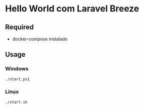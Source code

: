 # Hello World com Laravel Breeze

## Required
- docker-compose instalado

## Usage
### Windows
```cmd
./start.ps1
```

### Linux
```bash
./start.sh
```
